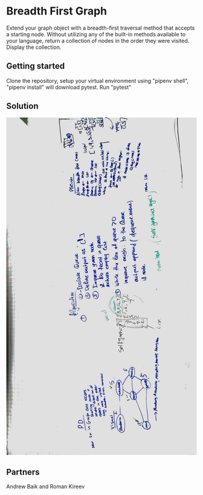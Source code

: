 # Breadth First Graph
Extend your graph object with a breadth-first traversal method that accepts a starting node. Without utilizing any of the built-in methods available to your language, return a collection of nodes in the order they were visited. Display the collection.

## Getting started
Clone the repository, setup your virtual environment using "pipenv shell", "pipenv install" will download pytest. Run "pytest"

## Solution
![Whiteboard image ](/assets/breadth_first_graph.jpg)

## Partners
Andrew Baik and Roman Kireev



